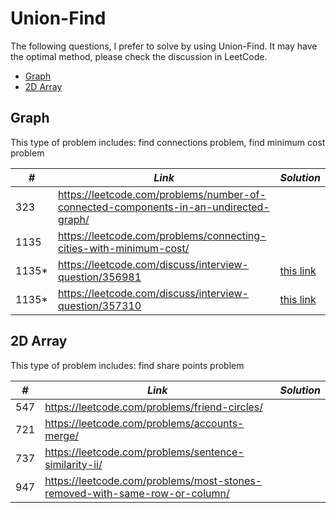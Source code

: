 # Union-Find

The following questions, I prefer to solve by using Union-Find. It may have the optimal method, please check the discussion in LeetCode.  

* [Graph](##Graph)
* [2D Array](##2D-Array)

## Graph

This type of problem includes: find connections problem, find minimum cost problem

| *#* | *Link* | *Solution* |
| ---- | --------------------------------- | --------------------------------- |
| 323 | https://leetcode.com/problems/number-of-connected-components-in-an-undirected-graph/ | |
| 1135 | https://leetcode.com/problems/connecting-cities-with-minimum-cost/ | |
| 1135* | https://leetcode.com/discuss/interview-question/356981 | [this link](../python_practice/amazon/min_cost_to_connect_all_nodes.py) |
| 1135* | https://leetcode.com/discuss/interview-question/357310 | [this link](../python_practice/amazon/min_cost_to_repair_edges.py) |

## 2D Array

This type of problem includes: find share points problem

| *#* | *Link* | *Solution* |
| ---- | --------------------------------- | --------------------------------- |
| 547 | https://leetcode.com/problems/friend-circles/ | |
| 721 | https://leetcode.com/problems/accounts-merge/ | |
| 737 | https://leetcode.com/problems/sentence-similarity-ii/ | |
| 947 | https://leetcode.com/problems/most-stones-removed-with-same-row-or-column/ | |
